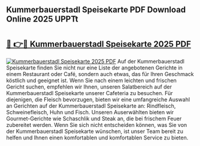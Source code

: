 ## Kummerbauerstadl Speisekarte PDF Download Online 2025 UPPTt

# <h2><a href="http://gce296.nevu.top/?p=Kummerbauerstadl+Speisekarte">🔗 👉🔴 Kummerbauerstadl Speisekarte 2025 PDF</a></h2>

[![Kummerbauerstadl Speisekarte 2025 PDF](https://i.imgur.com/dBaPXMq.png)](http://gce296.nevu.top/?p=Kummerbauerstadl+Speisekarte)
Auf der Kummerbauerstadl Speisekarte finden Sie nicht nur eine Liste der angebotenen Gerichte in einem Restaurant oder Café, sondern auch etwas, das für Ihren Geschmack köstlich und geeignet ist. Wenn Sie nach einem leichten und frischen Gericht suchen, empfehlen wir Ihnen, unseren Salatbereich auf der Kummerbauerstadl Speisekarte unserer Cafeteria zu besuchen. Für diejenigen, die Fleisch bevorzugen, bieten wir eine umfangreiche Auswahl an Gerichten auf der Kummerbauerstadl Speisekarte an: Rindfleisch, Schweinefleisch, Huhn und Fisch. Unseren Auserwählten bieten wir Gourmet-Gerichte wie Schaschlik und Steak an, die bei frischem Feuer zubereitet werden. Wenn Sie sich nicht entscheiden können, was Sie von der Kummerbauerstadl Speisekarte wünschen, ist unser Team bereit zu helfen und Ihnen einen komfortablen und komfortablen Service zu bieten.
